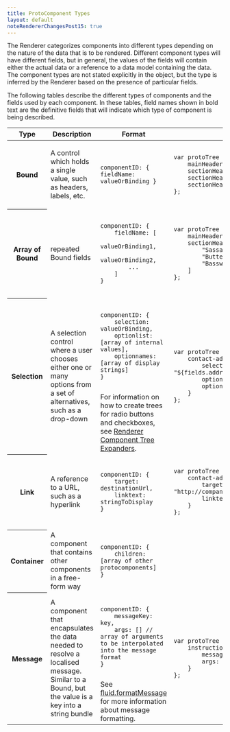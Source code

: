 ```yaml
---
title: ProtoComponent Types
layout: default
noteRendererChangesPost15: true
---
```


The Renderer categorizes components into different types depending on the nature of the data that is to be rendered. Different component types will have different fields, but in general, the values of the fields will contain either the actual data or a reference to a data model containing the data. The component types are not stated explicitly in the object, but the type is inferred by the Renderer based on the presence of particular fields.

The following tables describe the different types of components and the fields used by each component. In these tables, field names shown in bold text are the definitive fields that will indicate which type of component is being described.

<table>
    <thead>
        <tr>
            <th>Type</th>
            <th>Description</th>
            <th>Format</th>
            <th>Example</th>
        </tr>
    </thead>
    <tbody>
        <tr>
            <th>Bound</th>
            <td>
                A control which holds a single value, such as headers, labels, etc.
            </td>
            <td>
            <!-- elements in <pre> aren't indented, as all the whitespace is included in the output -->
                <pre><code>
componentID: { fieldName: valueOrBinding }
                </code></pre>
            </td>
            <td>
                <pre><code>
var protoTree = {
    mainHeader: "Carving Woods",
    sectionHeader1: "Sassafras",
    sectionHeader1: "Butternut",
    sectionHeader1: "Basswood"
};
                </code></pre>
            </td>
        </tr>
        <tr>
            <th>Array of Bound</th>
            <td>repeated Bound fields</td>
            <td>
                <pre><code>
componentID: {
    fieldName: [
        valueOrBinding1,
        valueOrBinding2,
        ...
    ]
}
                </code></pre>
            </td>
            <td>
                <pre><code>
var protoTree = {
    mainHeader: "Carving Woods",
    sectionHeaders: [
        "Sassafras",
        "Butternut",
        "Basswood"
    ]
};
                </code></pre>
            </td>
        </tr>
        <tr>
            <th>Selection</th>
            <td>
                A selection control where a user chooses either one or many options from a set of alternatives, such as a drop-down
            </td>
            <td>
                <pre><code>
componentID: {
    selection: valueOrBinding,
    optionlist: [array of internal values],
    optionnames: [array of display strings]
}
                </code></pre>
                For information on how to create trees for radio buttons and checkboxes, see <a href="RendererComponentTreeExpanders.md">Renderer Component Tree Expanders</a>.
            </td>
            <td>
                <pre><code>
var protoTree = {
    contact-addressType1: {
        selection: "${fields.addressType1}",
        optionlist: ["Home", "Work"],
        optionnames: ["home", "work"]
    }
};
                </code></pre>
            </td>
        </tr>
        <tr>
            <th>Link</th>
            <td>
                A reference to a URL, such as a hyperlink
            </td>
            <td>
                <pre><code>
componentID: {
    target: destinationUrl,
    linktext: stringToDisplay
}
                </code></pre>
            </td>
            <td>
                <pre><code>
var protoTree = {
    contact-addressType1: {
        target: "http://company.com/help/${topic.url}",
        linktext: "${topic.name}"
    }
};
                </code></pre>
            </td>
        </tr>
        <tr>
            <th>Container</th>
            <td>
                A component that contains other components in a free-form way
            </td>
            <td>
                <pre><code>
componentID: {
    children: [array of other protocomponents]
}
                </code></pre>
            </td>
            <td></td>
        </tr>
        <tr>
            <th>Message</th>
            <td>
                A component that encapsulates the data needed to resolve a localised message. Similar to a Bound, but the value is a key into a string bundle
            </td>
            <td>
                <pre><code>
componentID: {
    messageKey: key,
    args: [] // array of arguments to be interpolated into the message format
}
                </code></pre>
                See <a href="https://github.com/fluid-project/infusion/blob/infusion-1.5/src/framework/core/js/JavaProperties.js#L93-L115">fluid.formatMessage</a> for more information about message formatting.
            </td>
            <td>
                <pre><code>
var protoTree = {
    instructions: {
        messageKey: "instructionKey",
        args: ["thing", 3, "%path1"]
    }
};
                </code></pre>
            </td>
        </tr>
    </tbody>
</table>
